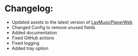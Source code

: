 # Changelog:

- Updated assets to the latest version of [LavMusicPlayerWeb](https://github.com/LOLYAY-INC/LavMusicPlayerWeb)
- Changed Config to remove unused fields
- Added documentation
- Fixed GitHub actions
- Fixed logging
- Added tray option

